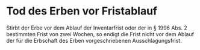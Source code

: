 # Tod des Erben vor Fristablauf

Stirbt der Erbe vor dem Ablauf der Inventarfrist oder der in § 1996 Abs. 2 bestimmten Frist von zwei Wochen, so endigt die Frist nicht vor dem Ablauf der für die Erbschaft des Erben vorgeschriebenen Ausschlagungsfrist.